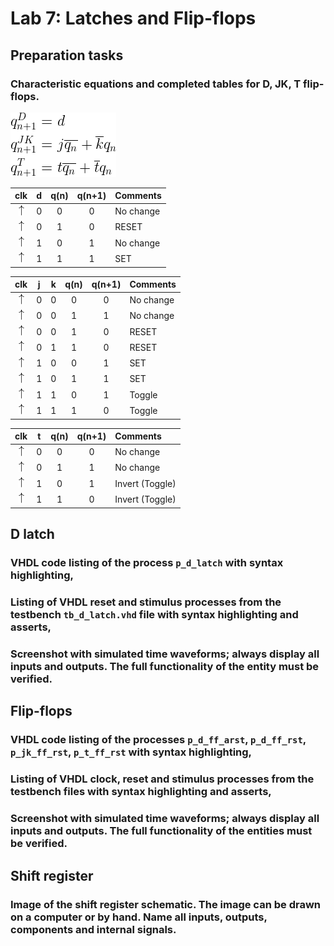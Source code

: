 # Lab 7: Latches and Flip-flops

## Preparation tasks 

### Characteristic equations and completed tables for D, JK, T flip-flops.

![Characteristic equations](Images/eq_flip_flops.png)

   | **clk** | **d** | **q(n)** | **q(n+1)** | **Comments** |
   | :-: | :-: | :-: | :-: | :-- |
   | ![rising](Images/eq_uparrow.png) | 0 | 0 | 0 | No change |
   | ![rising](Images/eq_uparrow.png) | 0 | 1 | 0 | RESET     |
   | ![rising](Images/eq_uparrow.png) | 1 | 0 | 1 | No change |
   | ![rising](Images/eq_uparrow.png) | 1 | 1 | 1 | SET       |

   | **clk** | **j** | **k** | **q(n)** | **q(n+1)** | **Comments** |
   | :-: | :-: | :-: | :-: | :-: | :-- |
   | ![rising](Images/eq_uparrow.png) | 0 | 0 | 0 | 0 | No change |
   | ![rising](Images/eq_uparrow.png) | 0 | 0 | 1 | 1 | No change |
   | ![rising](Images/eq_uparrow.png) | 0 | 0 | 1 | 0 | RESET     |
   | ![rising](Images/eq_uparrow.png) | 0 | 1 | 1 | 0 | RESET     |
   | ![rising](Images/eq_uparrow.png) | 1 | 0 | 0 | 1 | SET       |
   | ![rising](Images/eq_uparrow.png) | 1 | 0 | 1 | 1 | SET       |
   | ![rising](Images/eq_uparrow.png) | 1 | 1 | 0 | 1 | Toggle    |
   | ![rising](Images/eq_uparrow.png) | 1 | 1 | 1 | 0 | Toggle    |

   | **clk** | **t** | **q(n)** | **q(n+1)** | **Comments** |
   | :-: | :-: | :-: | :-: | :-- |
   | ![rising](Images/eq_uparrow.png) | 0 | 0 | 0 | No change       |
   | ![rising](Images/eq_uparrow.png) | 0 | 1 | 1 | No change  	    |
   | ![rising](Images/eq_uparrow.png) | 1 | 0 | 1 | Invert (Toggle) |
   | ![rising](Images/eq_uparrow.png) | 1 | 1 | 0 | Invert (Toggle) |

## D latch
### VHDL code listing of the process `p_d_latch` with syntax highlighting,
### Listing of VHDL reset and stimulus processes from the testbench `tb_d_latch.vhd` file with syntax highlighting and asserts,
### Screenshot with simulated time waveforms; always display all inputs and outputs. The full functionality of the entity must be verified.

## Flip-flops
### VHDL code listing of the processes `p_d_ff_arst`, `p_d_ff_rst`, `p_jk_ff_rst`, `p_t_ff_rst` with syntax highlighting,
### Listing of VHDL clock, reset and stimulus processes from the testbench files with syntax highlighting and asserts,
### Screenshot with simulated time waveforms; always display all inputs and outputs. The full functionality of the entities must be verified.

## Shift register
### Image of the shift register schematic. The image can be drawn on a computer or by hand. Name all inputs, outputs, components and internal signals.



